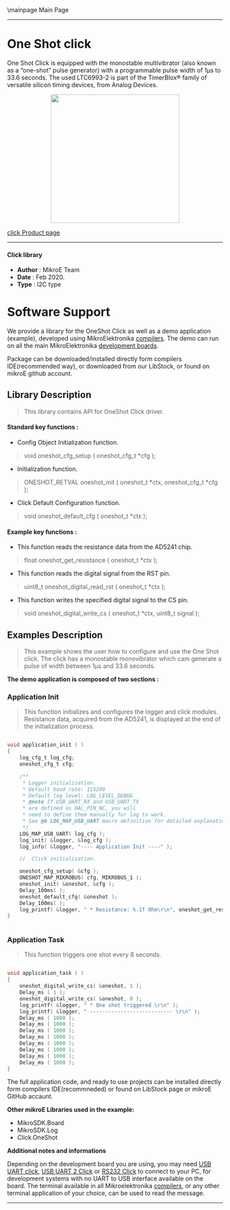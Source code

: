 \mainpage Main Page
 
---
# One Shot click

One Shot Click is equipped with the monostable multivibrator (also known as a “one-shot” pulse generator) with a programmable pulse width of 1μs to 33.6 seconds. The used LTC6993-2 is part of the TimerBlox® family of versatile silicon timing devices, from Analog Devices.

<p align="center">
  <img src="https://download.mikroe.com/images/click_for_ide/oneshot_click.png" height=300px>
</p>

[click Product page](https://www.mikroe.com/one-shot-click)

---

#### Click library 

- **Author**        : MikroE Team
- **Date**          : Feb 2020.
- **Type**          : I2C type

# Software Support

We provide a library for the OneShot Click 
as well as a demo application (example), developed using MikroElektronika 
[compilers](https://shop.mikroe.com/compilers). 
The demo can run on all the main MikroElektronika [development boards](https://shop.mikroe.com/development-boards).

Package can be downloaded/installed directly form compilers IDE(recommended way), or downloaded from our LibStock, or found on mikroE github account. 

## Library Description

> This library contains API for OneShot Click driver.

#### Standard key functions :

- Config Object Initialization function.
> void oneshot_cfg_setup ( oneshot_cfg_t *cfg ); 
 
- Initialization function.
> ONESHOT_RETVAL oneshot_init ( oneshot_t *ctx, oneshot_cfg_t *cfg );

- Click Default Configuration function.
> void oneshot_default_cfg ( oneshot_t *ctx );


#### Example key functions :

- This function reads the resistance data from the AD5241 chip.
> float oneshot_get_resistance ( oneshot_t *ctx );
 
- This function reads the digital signal from the RST pin.
> uint8_t oneshot_digital_read_rst ( oneshot_t *ctx );

- This function writes the specified digital signal to the CS pin.
> void oneshot_digital_write_cs ( oneshot_t *ctx, uint8_t signal );

## Examples Description

> This example shows the user how to configure and use the One Shot click. The click has a 
  monostable monovibrator which cam generate a pulse of width between 1μs and 33.6 seconds.

**The demo application is composed of two sections :**

### Application Init 

> This function initializes and configures the logger and click modules. Resistance data,
  acquired from the AD5241, is displayed at the end of the initialization process. 

```c

void application_init ( )
{
    log_cfg_t log_cfg;
    oneshot_cfg_t cfg;

    /** 
     * Logger initialization.
     * Default baud rate: 115200
     * Default log level: LOG_LEVEL_DEBUG
     * @note If USB_UART_RX and USB_UART_TX 
     * are defined as HAL_PIN_NC, you will 
     * need to define them manually for log to work. 
     * See @b LOG_MAP_USB_UART macro definition for detailed explanation.
     */
    LOG_MAP_USB_UART( log_cfg );
    log_init( &logger, &log_cfg );
    log_info( &logger, "---- Application Init ----" );

    //  Click initialization.

    oneshot_cfg_setup( &cfg );
    ONESHOT_MAP_MIKROBUS( cfg, MIKROBUS_1 );
    oneshot_init( &oneshot, &cfg );
    Delay_100ms( );
    oneshot_default_cfg( &oneshot );
    Delay_100ms( );
    log_printf( &logger, " * Resistance: %.1f Ohm\r\n", oneshot_get_resistance( &oneshot ) );
}
  
```

### Application Task

> This function triggers one shot every 8 seconds.

```c

void application_task ( )
{
    oneshot_digital_write_cs( &oneshot, 1 );
    Delay_ms ( 1 );
    oneshot_digital_write_cs( &oneshot, 0 );
    log_printf( &logger, " * One shot triggered \r\n" );
    log_printf( &logger, " --------------------------- \r\n" );
    Delay_ms ( 1000 );
    Delay_ms ( 1000 );
    Delay_ms ( 1000 );
    Delay_ms ( 1000 );
    Delay_ms ( 1000 );
    Delay_ms ( 1000 );
    Delay_ms ( 1000 );
    Delay_ms ( 1000 );
}  

```

The full application code, and ready to use projects can be  installed directly form compilers IDE(recommneded) or found on LibStock page or mikroE GitHub accaunt.

**Other mikroE Libraries used in the example:** 

- MikroSDK.Board
- MikroSDK.Log
- Click.OneShot

**Additional notes and informations**

Depending on the development board you are using, you may need 
[USB UART click](https://shop.mikroe.com/usb-uart-click), 
[USB UART 2 Click](https://shop.mikroe.com/usb-uart-2-click) or 
[RS232 Click](https://shop.mikroe.com/rs232-click) to connect to your PC, for 
development systems with no UART to USB interface available on the board. The 
terminal available in all Mikroelektronika 
[compilers](https://shop.mikroe.com/compilers), or any other terminal application 
of your choice, can be used to read the message.

---
